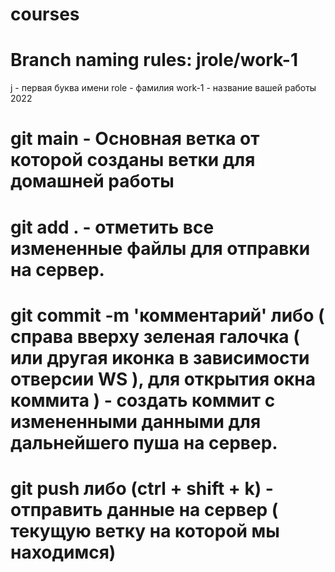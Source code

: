 # courses
# Branch naming rules: jrole/work-1
j - первая буква имени
role - фамилия
work-1 - название вашей работы
2022
# git main - Основная ветка от которой созданы ветки для домашней работы
# git add .   - отметить все измененные файлы для отправки на сервер.
# git commit -m 'комментарий'  либо ( справа вверху зеленая галочка ( или другая иконка в зависимости отверсии WS ), для открытия окна коммита )  - создать коммит с измененными данными для дальнейшего пуша на сервер.
# git push  либо (ctrl + shift + k)   - отправить данные на сервер ( текущую ветку на которой мы находимся)
